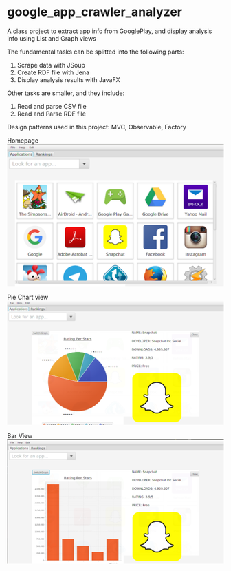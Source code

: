 # google_app_crawler_analyzer
A class project to extract app info from GooglePlay, and display analysis info using List and Graph views

The fundamental tasks can be splitted into the following parts:
1. Scrape data with JSoup 
2. Create RDF file with Jena
3. Display analysis results with JavaFX

Other tasks are smaller, and they include:
1. Read and parse CSV file
2. Read and Parse RDF file

Design patterns used in this project:
MVC, Observable, Factory

Homepage
![alt tag](https://raw.githubusercontent.com/xingyz/google_app_crawler_analyzer/master/images/Homepage.png)

Pie Chart view
![alt tag](https://raw.githubusercontent.com/xingyz/google_app_crawler_analyzer/master/images/graph.png)

Bar View
![alt tag](https://raw.githubusercontent.com/xingyz/google_app_crawler_analyzer/master/images/bar.png)
